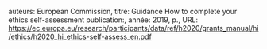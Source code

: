 auteurs: European Commission, 
titre: Guidance How to complete your ethics self-assessment
publication:, 
année: 2019, 
p.,
URL: https://ec.europa.eu/research/participants/data/ref/h2020/grants_manual/hi/ethics/h2020_hi_ethics-self-assess_en.pdf

